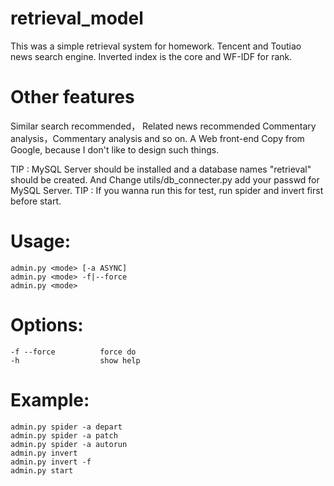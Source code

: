 # retrieval_model
This was a simple retrieval system for homework. Tencent and Toutiao news search engine.
Inverted index is the core and WF-IDF for rank.
# Other features
Similar search recommended， Related news recommended Commentary analysis，Commentary analysis and so on.
A Web front-end Copy from Google, because I don't like to design such things.

TIP : MySQL Server should be installed and a database names "retrieval" should be created. And Change utils/db_connecter.py add your passwd for MySQL Server.
TIP : If you wanna run this for test, run spider and invert first before start. 

# Usage:
    admin.py <mode> [-a ASYNC]
    admin.py <mode> -f|--force
    admin.py <mode>
# Options:
    -f --force          force do
    -h                  show help

# Example:
    admin.py spider -a depart
    admin.py spider -a patch
    admin.py spider -a autorun
    admin.py invert
    admin.py invert -f
    admin.py start
